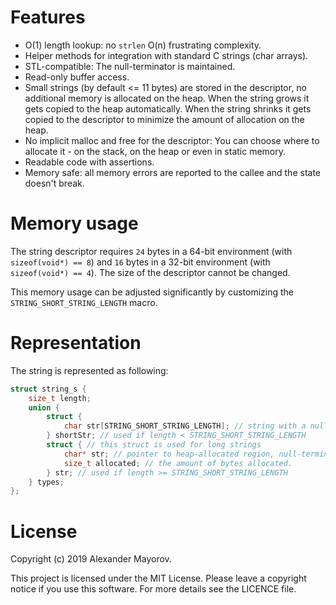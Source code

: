 # Features
* O(1) length lookup: no `strlen` O(n) frustrating complexity.
* Helper methods for integration with standard C strings (char arrays).
* STL-compatible: The null-terminator is maintained.
* Read-only buffer access.
* Small strings (by default <= 11 bytes) are stored in the descriptor, no additional memory is allocated on the heap.
  When the string grows it gets copied to the heap automatically.
  When the string shrinks it gets copied to the descriptor to minimize the amount of allocation on the heap.
* No implicit malloc and free for the descriptor: You can choose where to allocate it - on the stack, on the heap or even in static memory.
* Readable code with assertions.
* Memory safe: all memory errors are reported to the callee and the state doesn't break.
# Memory usage
The string descriptor requires `24` bytes in a 64-bit environment (with `sizeof(void*) == 8`)
and `16` bytes in a 32-bit environment (with `sizeof(void*) == 4`). The size of the descriptor cannot be changed.

This memory usage can be adjusted significantly by customizing the `STRING_SHORT_STRING_LENGTH` macro.    
# Representation
The string is represented as following:
```c
struct string_s {
    size_t length;
    union {
        struct {
            char str[STRING_SHORT_STRING_LENGTH]; // string with a null-terminator
        } shortStr; // used if length < STRING_SHORT_STRING_LENGTH
        struct { // this struct is used for long strings
            char* str; // pointer to heap-allocated region, null-terminator maintained
            size_t allocated; // the amount of bytes allocated.
        } str; // used if length >= STRING_SHORT_STRING_LENGTH
    } types;
};
```
# License
Copyright (c) 2019 Alexander Mayorov.

This project is licensed under the MIT License.
Please leave a copyright notice if you use this software.
For more details see the LICENCE file.